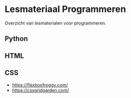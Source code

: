 # Lesmateriaal Programmeren
Overzicht van lesmaterialen voor programmeren.

## Python


## HTML


## CSS
* https://flexboxfroggy.com/
* https://cssgridgarden.com/

